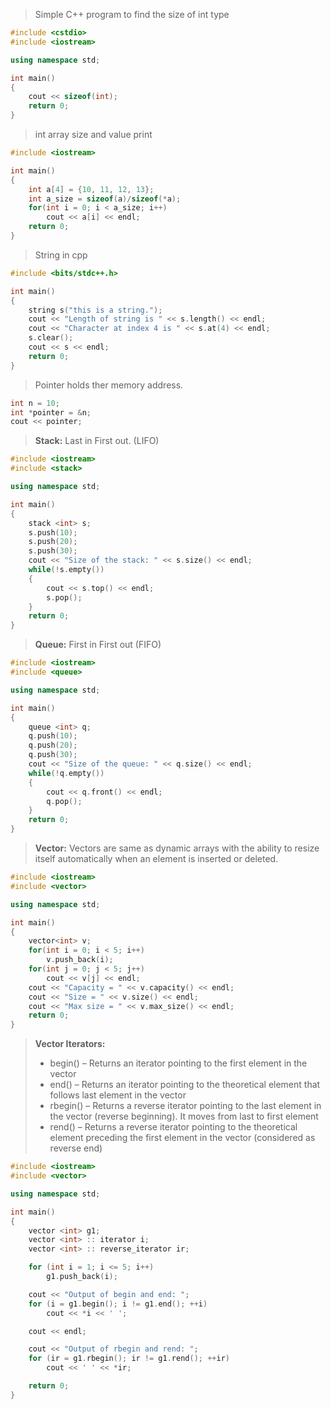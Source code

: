 > Simple C++ program to find the size of int type

```cpp
#include <cstdio>
#include <iostream>

using namespace std;

int main() 
{
    cout << sizeof(int);
    return 0;
}
```
> int array size and value print

```cpp
#include <iostream>

int main()
{
	int a[4] = {10, 11, 12, 13};
	int a_size = sizeof(a)/sizeof(*a);
	for(int i = 0; i < a_size; i++)
		cout << a[i] << endl;
	return 0;
}
```
> String in cpp
```cpp
#include <bits/stdc++.h>

int main()
{
	string s("this is a string.");
	cout << "Length of string is " << s.length() << endl;
	cout << "Character at index 4 is " << s.at(4) << endl;
	s.clear();
	cout << s << endl;
	return 0;
}
```
> Pointer holds ther memory address.
```cpp
int n = 10;
int *pointer = &n;
cout << pointer;
```
> **Stack:** Last in First out. (LIFO)
```cpp
#include <iostream>
#include <stack>

using namespace std;

int main()
{
	stack <int> s;
	s.push(10);
	s.push(20);
	s.push(30);
	cout << "Size of the stack: " << s.size() << endl;
	while(!s.empty())
	{
		cout << s.top() << endl;
		s.pop();
	}
	return 0;
}
```
> **Queue:** First in First out (FIFO)
```cpp
#include <iostream>
#include <queue>

using namespace std;

int main()
{
	queue <int> q;
	q.push(10);
	q.push(20);
	q.push(30);
	cout << "Size of the queue: " << q.size() << endl;
	while(!q.empty())
	{
		cout << q.front() << endl;
		q.pop();
	}
	return 0;
}
```
> **Vector:** Vectors are same as dynamic arrays with the ability to resize itself automatically when an element is inserted or deleted.
```cpp
#include <iostream>
#include <vector>

using namespace std;

int main()
{
    vector<int> v;
    for(int i = 0; i < 5; i++)
        v.push_back(i);
    for(int j = 0; j < 5; j++)
        cout << v[j] << endl;
    cout << "Capacity = " << v.capacity() << endl;
    cout << "Size = " << v.size() << endl;
    cout << "Max size = " << v.max_size() << endl;
    return 0;
}
```
> **Vector Iterators:** 
> * begin() – Returns an iterator pointing to the first element in the vector
> * end() – Returns an iterator pointing to the theoretical element that follows last element in the vector
> * rbegin() – Returns a reverse iterator pointing to the last element in the vector (reverse beginning). It moves from last to first element
> * rend() – Returns a reverse iterator pointing to the theoretical element preceding the first element in the vector (considered as reverse end)
```cpp
#include <iostream>
#include <vector>

using namespace std;

int main()
{
    vector <int> g1;
    vector <int> :: iterator i;
    vector <int> :: reverse_iterator ir;

    for (int i = 1; i <= 5; i++)
        g1.push_back(i);

    cout << "Output of begin and end: ";
    for (i = g1.begin(); i != g1.end(); ++i)
        cout << *i << ' ';

    cout << endl;

    cout << "Output of rbegin and rend: ";
    for (ir = g1.rbegin(); ir != g1.rend(); ++ir)
        cout << ' ' << *ir;

    return 0;
}

```
